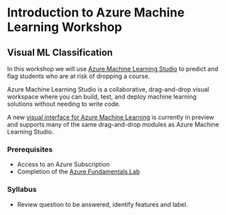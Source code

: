 # Introduction to Azure Machine Learning Workshop

## Visual ML Classification

In this workshop we will use [Azure Machine Learning Studio](https://studio.azureml.net/) to predict and flag students who are at risk of dropping a course.

Azure Machine Learning Studio is a collaborative, drag-and-drop visual workspace where you can build, test, and deploy machine learning solutions without needing to write code.  

A new [visual interface for Azure Machine Learning](https://docs.microsoft.com/en-us/azure/machine-learning/service/ui-concept-visual-interface) is currently in preview and  supports many of the same drag-and-drop modules as Azure Machine Learning Studio.

### Prerequisites

- Access to an Azure Subscription
- Completion of the [Azure Fundamentals Lab](https://aka.ms/edu/Azure101)

### Syllabus

- Review question to be answered, identify features and label.
